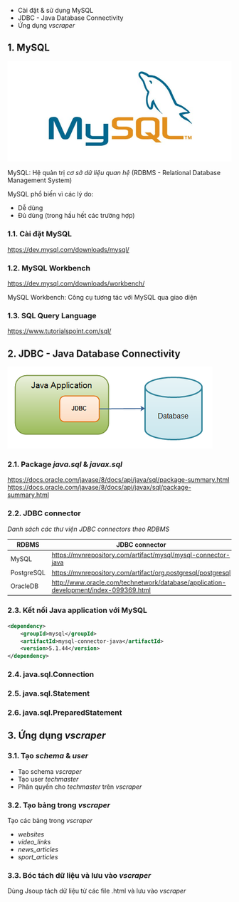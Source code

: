 * Cài đặt & sử dụng MySQL
* JDBC - Java Database Connectivity
* Ứng dụng *vscraper*

## 1. MySQL

![](./materials/mysql.jpg)

MySQL: Hệ quản trị *cơ sở dữ liệu quan hệ* (RDBMS - Relational Database Management System)

MySQL phổ biến vì các lý do:

* Dễ dùng
* Đủ dùng (trong hầu hết các trường hợp)

### 1.1. Cài đặt MySQL

https://dev.mysql.com/downloads/mysql/

### 1.2. MySQL Workbench

https://dev.mysql.com/downloads/workbench/

MySQL Workbench: Công cụ tương tác với MySQL qua giao diện

### 1.3. SQL Query Language

https://www.tutorialspoint.com/sql/

## 2. JDBC - Java Database Connectivity

![](./materials/jdbc.png)

### 2.1. Package *java.sql* & *javax.sql*

https://docs.oracle.com/javase/8/docs/api/java/sql/package-summary.html
https://docs.oracle.com/javase/8/docs/api/javax/sql/package-summary.html

### 2.2. JDBC connector

*Danh sách các thư viện JDBC connectors theo RDBMS*

|RDBMS|JDBC connector|
|---|---|
|MySQL|https://mvnrepository.com/artifact/mysql/mysql-connector-java|
|PostgreSQL|https://mvnrepository.com/artifact/org.postgresql/postgresql|
|OracleDB|http://www.oracle.com/technetwork/database/application-development/index-099369.html|


### 2.3. Kết nối Java application với MySQL

```xml
<dependency>
    <groupId>mysql</groupId>
    <artifactId>mysql-connector-java</artifactId>
    <version>5.1.44</version>
</dependency>
```

### 2.4. java.sql.Connection

### 2.5. java.sql.Statement

### 2.6. java.sql.PreparedStatement

## 3. Ứng dụng *vscraper*

### 3.1. Tạo *schema* & *user*

* Tạo schema *vscraper*
* Tạo user *techmaster*
* Phân quyền cho *techmaster* trên *vscraper*

### 3.2. Tạo bảng trong *vscraper*

Tạo các bảng trong *vscraper*

* *websites*
* *video_links*
* *news_articles*
* *sport_articles*

### 3.3. Bóc tách dữ liệu và lưu vào *vscraper*

Dùng Jsoup tách dữ liệu từ các file .html và lưu vào *vscraper*